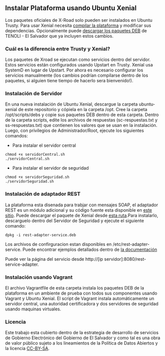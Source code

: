 
## Instalar Plataforma usando Ubuntu Xenial

Los paquetes oficiales de X-Road solo pueden ser instalados en Ubuntu Trusty. Para usar Xenial necesita [compilar la plataforma](https://github.com/egobsv/Tenoli-LAT/tree/master/compilar) y modificar sus dependencias. Opcionalmente puede  [descargar los paquetes DEB](http://tenoli.gobiernoelectronico.gob.sv/debs/) de TENOLI - El Salvador que ya incluyen estos cambios. 

### Cuál es la diferencia entre Trusty y Xenial?

Los paquetes de Xroad se ejecutan como servicios dentro del servidor. Estos servicios están configurados usando Upstart en Trusty. Xenial usa SystemD en lugar de Upstart. Por ahora es necesario configurar los servicios manualmente (los cambios podrían compilarse dentro de los paquetes, si alguien tiene tiempo de hacerlo sera bienvenido!). 
 

### Instalación de Servidor
En una nueva instalación de Ubuntu Xenial, descargue la carpeta ubuntu-xenial de este repositorio y cópiela en la carpeta /opt. Cree la carpeta /opt/scripts/debs y copie sus paquetes DEB dentro de esta carpeta. Dentro de la carpeta scripts, edite los archivos de respuestas (sc-respuestas.txt y ss-respuestas.txt) que contienen los valores que se usan en la instalación.  Luego, con privilegios de Administrador/Root, ejecute los siguientes comandos:

- Para instalar el servidor central
```
chmod +x servidorCentral.sh
./servidorCentral.sh
```

- Para instalar el servidor de seguridad
```
chmod +x servidorSeguridad.sh
./servidorSeguridad.sh
```
### Instalación de adaptador REST
La plataforma esta disenada para trabjar con mensajes SOAP, el adaptador REST es un módulo adicional y su código fuente esta disponible en [este sitio](https://github.com/vrk-kpa/REST-adapter-service). Puede descargar el paquete de Xenial desde [esta ruta](http://tenoli.gobiernoelectronico.gob.sv/debs/rest-adapter-service.deb).Para instalarlo, descarguelo dentro del Servidor de Seguridad y ejecute el siguiente comando:
```
dpkg -i rest-adapter-service.deb 
```
Los archivos de confirguracion estan disponibles en /etc/rest-adapter-service. Puede encontrar ejemplos detallados dentro de [la documentación](https://github.com/vrk-kpa/REST-adapter-service/blob/master/documentation/Rest-Adapter-Service-principles.md)

Puede ver la página del servicio desde http://[ip servidor]:8080/rest-service-adapter.


### Instalación usando Vagrant

El archivo Vagrantfile de esta carpeta instala los paquetes DEB de la plataforma en un ambiente de prueba con todos sus componentes usando Vagrant y Ubuntu Xenial. El script de Vagrant instala automáticamente un servidor central, una autoridad certificadora y dos servidores de seguridad usando maquinas virtuales.

### Licencia

Este trabajo esta cubierto dentro de la estrategia de desarrollo de servicios de Gobierno Electrónico del Gobierno de El Salvador y como tal es una obra de valor público sujeto a los lineamientos de la Política de Datos Abiertos y la licencia [CC-BY-SA](https://creativecommons.org/licenses/by-sa/3.0/deed.es).  
